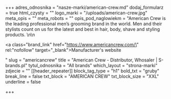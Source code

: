 +++
adres_odnosnika = "nasze-marki/american-crew.md"
dodaj_formularz = true
html_czysty = ""
logo_marki = "/uploads/american-crew.jpg"
meta_opis = ""
meta_robots = ""
opis_pod_naglowiekm = "American Crew is the leading professional men’s grooming brand in the world. Men and their stylists count on us for the latest and best in hair, body, shave and styling products. \n\n    <p><a class=\"brand_link\" href=\"https://www.americancrew.com/\" rel:\"nofollow\" target=\"_blank\">Manufacturer's website</a></p>"
slug = "americancrew"
title = "American Crew - Distributor, Whosaler | S-brands.pl"
tytul_odnosnika = "All brands"
which_layout = "strona-marki"
zdjecie = ""
[[header_repeater]]
block_tag_type = "h1"
bold_txt = "gruby"
break_line = false
txt_block = "AMERICAN CREW"
txt_block_size = "XXL"
underline = false

+++
